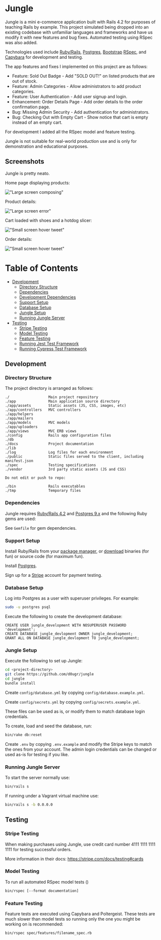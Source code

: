# Jungle

Jungle is a mini e-commerce application built with Rails 4.2 for purposes of teaching Rails by example.  This project simulated being dropped into an existing codebase with unfamiliar languages and frameworks and have us modify it with new features and bug fixes.  Automated testing using RSpec was also added.

Technologies used include [Ruby/Rails](https://rubyonrails.org/), [Postgres](https://postgresql.org), [Bootstrap](https://getbootstrap.com/) [RSpec](https://rspec.info/), and [Capybara](https://github.com/teamcapybara/capybara) for development and testing.

The app features and fixes I implemented on this project are as follows:

- Feature: Sold Out Badge - Add "SOLD OUT!" on listed products that are out of stock.
- Feature: Admin Categories - Allow administrators to add product categories.
- Feature: User Authentication - Add user signup and login.
- Enhancement: Order Details Page - Add order details to the order confirmation page.
- Bug: Missing Admin Security - Add authentication for administrators.
- Bug: Checking Out with Empty Cart - Show notice that cart is empty instead of an empty cart.

For development I added all the RSpec model and feature testing.

Jungle is not suitable for real-world production use and is only for demonstration and educational purposes.

## **Screenshots**

Jungle is pretty neato.

Home page displaying products:

!["Large screen composing"](docs/jungle-screenshot-01-home.png)

Product details:

!["Large screen error"](docs/jungle-screenshot-02-product-details.png)

Cart loaded with shoes and a hotdog slicer:

!["Small screen hover tweet"](docs/jungle-screenshot-03-cart.png)

Order details:

!["Small screen hover tweet"](docs/jungle-screenshot-04-order-details.png)

# Table of Contents

- [Development](#development)
  - [Directory Structure](#directory-structure)
  - [Dependencies](#dependencies)
  - [Development Dependencies](#development-dependencies)
  - [Support Setup](#support-setup)
  - [Database Setup](#database-setup)
  - [Jungle Setup](#jungle-setup)
  - [Running Jungle Server](#running-jungle-server)
- [Testing](#testing)
  - [Stripe Testing](#stripe-testing)
  - [Model Testing](#model-testing)
  - [Feature Testing](#feature-testing)
  - [Running Jest Test Framework](#running-jest-test-framework)
  - [Running Cypress Test Framework](#running-cypress-test-framework)

## **Development**

### **Directory Structure**

The project directory is arranged as follows:

```
./                  Main project repository
./app               Main application source directory
./app/assets        Static assets (JS, CSS, images, etc)
./app/controllers   MVC controllers
./app/helpers
./app/mailers
./app/models        MVC models
./app/uploaders
./app/views         MVC ERB views
./config            Rails app configuration files
./db
./docs              Project documentation
./lib
./log               Log files for each environment
./public            Static files served to the client, including manifest.json
./spec              Testing specifications
./vendor            3rd party static assets (JS and CSS)

Do not edit or push to repo:

./bin               Rails executables
./tmp               Temporary files
```

### **Dependencies**

Jungle requires [Ruby/Rails 4.2](https://rubyonrails.org/) and [Postgres 9.x](https://www.postgresql.org/) and the following Ruby gems are used:

See `Gemfile` for gem dependencies.

### **Support Setup**

Install Ruby/Rails from your [package manager](https://nodejs.org/en/download/package-manager/), or [download](https://nodejs.org/en/download/) binaries (for fun) or source code (for maximum fun).

Install [Postgres](https://www.postgresql.org).

Sign up for a [Stripe](https://stripe.com) account for payment testing.

### **Database Setup**

Log into Postgres as a user with superuser privileges.  For example:

```sh
sudo -u postgres psql
```

Execute the following to create the development database:

```postgres
CREATE USER jungle_development WITH NOSUPERUSER PASSWORD 'development';
CREATE DATABASE jungle_devlopment OWNER jungle_development;
GRANT ALL ON DATABASE jungle_devlopment TO jungle_development;
```

### **Jungle Setup**

Execute the following to set up Jungle:

```sh
cd <project-directory>
git clone https://github.com/d0ugr/jungle
cd jungle
bundle install
```

Create `config/database.yml` by copying `config/database.example.yml`.

Create `config/secrets.yml` by copying `config/secrets.example.yml`.

These files can be used as is, or modify them to match database login credentials.

To create, load and seed the database, run:

```sh
bin/rake db:reset
```

Create `.env` by copying `.env.example` and modify the Stripe keys to match the ones from your account.  The admin login credentials can be changed or used as-is for testing if you like.

### **Running Jungle Server**

To start the server normally use:

```sh
bin/rails s
```

If running under a Vagrant virtual machine use:

```sh
bin/rails s -b 0.0.0.0
```

## **Testing**

### **Stripe Testing**

When making purchases using Jungle, use credit card number 4111 1111 1111 1111 for testing successful orders.

More information in their docs: <https://stripe.com/docs/testing#cards>

### **Model Testing**

To run all automated RSpec model tests ()

```sh
bin/rspec [--format documentation]
```

### **Feature Testing**

Feature tests are executed using Capybara and Poltergeist.  These tests are much slower than model tests so running only the one you might be working on is recommended:

```sh
bin/rspec spec/features/filename_spec.rb
```
